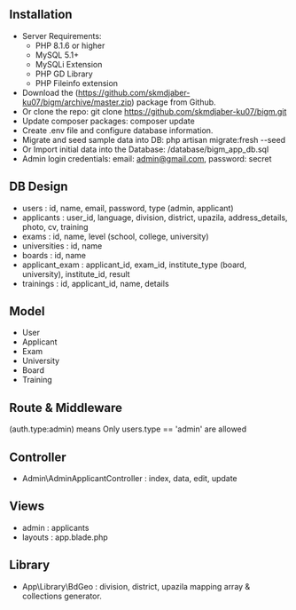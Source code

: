 ## Installation

+ Server Requirements:
    + PHP 8.1.6 or higher
    + MySQL 5.1+
    + MySQLi Extension
    + PHP GD Library
    + PHP Fileinfo extension
+ Download the (https://github.com/skmdjaber-ku07/bigm/archive/master.zip) package from Github.
+ Or clone the repo: git clone https://github.com/skmdjaber-ku07/bigm.git
+ Update composer packages: composer update
+ Create .env file and configure database information.
+ Migrate and seed sample data into DB: php artisan migrate:fresh --seed
+ Or Import initial data into the Database: /database/bigm_app_db.sql
+ Admin login credentials: email: admin@gmail.com, password: secret

## DB Design

+ users          : id, name, email, password, type (admin, applicant)
+ applicants     : user_id, language, division, district, upazila, address_details, photo, cv, training
+ exams          : id, name, level (school, college, university)
+ universities   : id, name
+ boards         : id, name
+ applicant_exam : applicant_id, exam_id, institute_type (board, university), institute_id, result
+ trainings      : id, applicant_id, name, details

## Model

+ User
+ Applicant
+ Exam
+ University
+ Board
+ Training

## Route & Middleware

(auth.type:admin) means Only users.type == 'admin' are allowed

## Controller

+ Admin\AdminApplicantController : index, data, edit, update

## Views
+ admin : applicants
+ layouts : app.blade.php

## Library

+ App\Library\BdGeo : division, district, upazila mapping array & collections generator.
